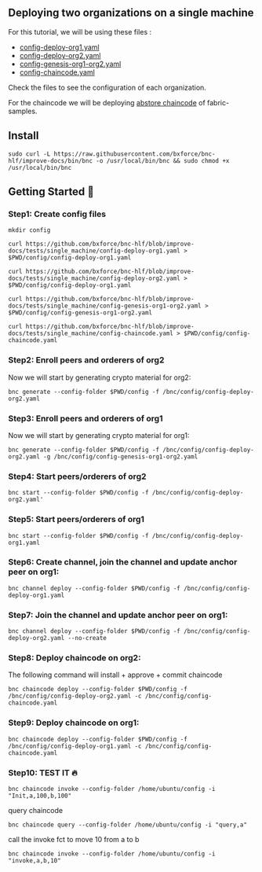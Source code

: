 ## Deploying two organizations on a single machine

For this tutorial, we will be using these files :

* [config-deploy-org1.yaml](https://github.com/bxforce/bnc-hlf/blob/improve-docs/tests/single_machine/two-orgs/config-deploy-org1.yaml)
* [config-deploy-org2.yaml](https://github.com/bxforce/bnc-hlf/blob/improve-docs/tests/single_machine/two-orgs/config-deploy-org2.yaml)
* [config-genesis-org1-org2.yaml](https://github.com/bxforce/bnc-hlf/blob/improve-docs/tests/single_machine/two-orgs/config-genesis-org1-org2.yaml)
* [config-chaincode.yaml](https://github.com/bxforce/bnc-hlf/blob/improve-docs/tests/single_machine/two-orgs/config-chaincode.yaml)

Check the files to see the configuration of each organization.

For the chaincode we will be deploying [abstore chaincode](https://github.com/hyperledger/fabric-samples/tree/main/chaincode/abstore) of fabric-samples.

## Install

````aidl
sudo curl -L https://raw.githubusercontent.com/bxforce/bnc-hlf/improve-docs/bin/bnc -o /usr/local/bin/bnc && sudo chmod +x /usr/local/bin/bnc
````

## Getting Started :rocket:

### Step1: Create config files

````aidl
mkdir config
````

````aidl
curl https://github.com/bxforce/bnc-hlf/blob/improve-docs/tests/single_machine/config-deploy-org1.yaml > $PWD/config/config-deploy-org1.yaml
````

````aidl
curl https://github.com/bxforce/bnc-hlf/blob/improve-docs/tests/single_machine/config-deploy-org2.yaml > $PWD/config/config-deploy-org1.yaml
````

````aidl
curl https://github.com/bxforce/bnc-hlf/blob/improve-docs/tests/single_machine/config-genesis-org1-org2.yaml > $PWD/config/config-genesis-org1-org2.yaml
````

````aidl
curl https://github.com/bxforce/bnc-hlf/blob/improve-docs/tests/single_machine/config-chaincode.yaml > $PWD/config/config-chaincode.yaml
````

### Step2: Enroll peers and orderers of org2


Now we will start by generating crypto material for org2:

````aidl
bnc generate --config-folder $PWD/config -f /bnc/config/config-deploy-org2.yaml 
````

### Step3: Enroll peers and orderers of org1

Now we will start by generating crypto material for org1:

````aidl
bnc generate --config-folder $PWD/config -f /bnc/config/config-deploy-org2.yaml -g /bnc/config/config-genesis-org1-org2.yaml
````

### Step4: Start peers/orderers of org2

````aidl
bnc start --config-folder $PWD/config -f /bnc/config/config-deploy-org2.yaml'
````

### Step5: Start peers/orderers of org1

````aidl
bnc start --config-folder $PWD/config -f /bnc/config/config-deploy-org1.yaml
````

### Step6: Create channel, join the channel and update anchor peer on org1:

````aidl
bnc channel deploy --config-folder $PWD/config -f /bnc/config/config-deploy-org1.yaml 
````

### Step7: Join the channel and update anchor peer on org1:

````aidl
bnc channel deploy --config-folder $PWD/config -f /bnc/config/config-deploy-org2.yaml --no-create
````

### Step8: Deploy chaincode on org2:

The following command will install + approve + commit chaincode

````aidl
bnc chaincode deploy --config-folder $PWD/config -f /bnc/config/config-deploy-org2.yaml -c /bnc/config/config-chaincode.yaml
````

### Step9: Deploy chaincode on org1:

````aidl
bnc chaincode deploy --config-folder $PWD/config -f /bnc/config/config-deploy-org1.yaml -c /bnc/config/config-chaincode.yaml
````

### Step10: TEST IT :fire:


 ````shell script
bnc chaincode invoke --config-folder /home/ubuntu/config -i "Init,a,100,b,100"
````

query chaincode 

 ````shell script
bnc chaincode query --config-folder /home/ubuntu/config -i "query,a"
````

call the invoke fct to move 10 from a to b

 ````shell script
bnc chaincode invoke --config-folder /home/ubuntu/config -i "invoke,a,b,10"
````